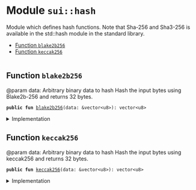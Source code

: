 
<a name="sui_hash"></a>

# Module `sui::hash`

Module which defines hash functions. Note that Sha-256 and Sha3-256 is available in the std::hash module in the
standard library.


-  [Function `blake2b256`](#sui_hash_blake2b256)
-  [Function `keccak256`](#sui_hash_keccak256)


<pre><code></code></pre>



<a name="sui_hash_blake2b256"></a>

## Function `blake2b256`

@param data: Arbitrary binary data to hash
Hash the input bytes using Blake2b-256 and returns 32 bytes.


<pre><code><b>public</b> <b>fun</b> <a href="../../dependencies/sui/hash.md#sui_hash_blake2b256">blake2b256</a>(data: &vector&lt;u8&gt;): vector&lt;u8&gt;
</code></pre>



<details>
<summary>Implementation</summary>


<pre><code><b>public</b> <b>native</b> <b>fun</b> <a href="../../dependencies/sui/hash.md#sui_hash_blake2b256">blake2b256</a>(data: &vector&lt;u8&gt;): vector&lt;u8&gt;;
</code></pre>



</details>

<a name="sui_hash_keccak256"></a>

## Function `keccak256`

@param data: Arbitrary binary data to hash
Hash the input bytes using keccak256 and returns 32 bytes.


<pre><code><b>public</b> <b>fun</b> <a href="../../dependencies/sui/hash.md#sui_hash_keccak256">keccak256</a>(data: &vector&lt;u8&gt;): vector&lt;u8&gt;
</code></pre>



<details>
<summary>Implementation</summary>


<pre><code><b>public</b> <b>native</b> <b>fun</b> <a href="../../dependencies/sui/hash.md#sui_hash_keccak256">keccak256</a>(data: &vector&lt;u8&gt;): vector&lt;u8&gt;;
</code></pre>



</details>
